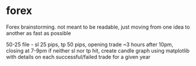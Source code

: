 # forex
Forex brainstorming. not meant to be readable, just moving from one idea to another as fast as possible

50-25 file - sl 25 pips, tp 50 pips, opening trade ~3 hours after 10pm, closing at 7-9pm if neither sl nor tp hit, create candle graph using matplotlib with details on each successful/failed trade for a given year
